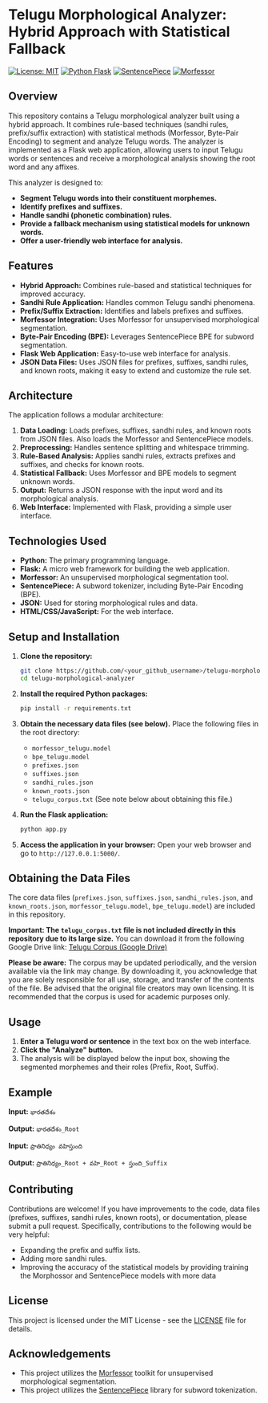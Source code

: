# Telugu Morphological Analyzer: Hybrid Approach with Statistical Fallback

[![License: MIT](https://img.shields.io/badge/License-MIT-yellow.svg)](https://opensource.org/licenses/MIT)
[![Python Flask](https://img.shields.io/badge/Python-Flask-brightgreen)](https://flask.palletsprojects.com/)
[![SentencePiece](https://img.shields.io/badge/SentencePiece-v0.1.99-blue)](https://github.com/google/sentencepiece)
[![Morfessor](https://img.shields.io/badge/Morfessor-2.0-orange)](https://github.com/aalto-speech/morfessor)

## Overview

This repository contains a Telugu morphological analyzer built using a hybrid approach. It combines rule-based techniques (sandhi rules, prefix/suffix extraction) with statistical methods (Morfessor, Byte-Pair Encoding) to segment and analyze Telugu words. The analyzer is implemented as a Flask web application, allowing users to input Telugu words or sentences and receive a morphological analysis showing the root word and any affixes.

This analyzer is designed to:

*   **Segment Telugu words into their constituent morphemes.**
*   **Identify prefixes and suffixes.**
*   **Handle sandhi (phonetic combination) rules.**
*   **Provide a fallback mechanism using statistical models for unknown words.**
*   **Offer a user-friendly web interface for analysis.**

## Features

*   **Hybrid Approach:** Combines rule-based and statistical techniques for improved accuracy.
*   **Sandhi Rule Application:** Handles common Telugu sandhi phenomena.
*   **Prefix/Suffix Extraction:** Identifies and labels prefixes and suffixes.
*   **Morfessor Integration:** Uses Morfessor for unsupervised morphological segmentation.
*   **Byte-Pair Encoding (BPE):** Leverages SentencePiece BPE for subword segmentation.
*   **Flask Web Application:** Easy-to-use web interface for analysis.
*   **JSON Data Files:** Uses JSON files for prefixes, suffixes, sandhi rules, and known roots, making it easy to extend and customize the rule set.

## Architecture

The application follows a modular architecture:

1.  **Data Loading:**  Loads prefixes, suffixes, sandhi rules, and known roots from JSON files. Also loads the Morfessor and SentencePiece models.
2.  **Preprocessing:** Handles sentence splitting and whitespace trimming.
3.  **Rule-Based Analysis:** Applies sandhi rules, extracts prefixes and suffixes, and checks for known roots.
4.  **Statistical Fallback:** Uses Morfessor and BPE models to segment unknown words.
5.  **Output:**  Returns a JSON response with the input word and its morphological analysis.
6.  **Web Interface:** Implemented with Flask, providing a simple user interface.

## Technologies Used

*   **Python:** The primary programming language.
*   **Flask:** A micro web framework for building the web application.
*   **Morfessor:** An unsupervised morphological segmentation tool.
*   **SentencePiece:** A subword tokenizer, including Byte-Pair Encoding (BPE).
*   **JSON:** Used for storing morphological rules and data.
*   **HTML/CSS/JavaScript:** For the web interface.

## Setup and Installation

1.  **Clone the repository:**

    ```bash
    git clone https://github.com/<your_github_username>/telugu-morphological-analyzer.git
    cd telugu-morphological-analyzer
    ```

2.  **Install the required Python packages:**

    ```bash
    pip install -r requirements.txt
    ```

3.  **Obtain the necessary data files (see below).**  Place the following files in the root directory:

    *   `morfessor_telugu.model`
    *   `bpe_telugu.model`
    *   `prefixes.json`
    *   `suffixes.json`
    *   `sandhi_rules.json`
    *   `known_roots.json`
    *   `telugu_corpus.txt` (See note below about obtaining this file.)

4.  **Run the Flask application:**

    ```bash
    python app.py
    ```

5.  **Access the application in your browser:**  Open your web browser and go to `http://127.0.0.1:5000/`.

## Obtaining the Data Files

The core data files (`prefixes.json`, `suffixes.json`, `sandhi_rules.json`, and `known_roots.json`, `morfessor_telugu.model`, `bpe_telugu.model`) are included in this repository.

**Important: The `telugu_corpus.txt` file is not included directly in this repository due to its large size.** You can download it from the following Google Drive link: [Telugu Corpus (Google Drive)](https://drive.google.com/file/d/1i5G1FluRSFVpu0CcXojKL068801Q72u8/view?usp=drive_link)

**Please be aware:** The corpus may be updated periodically, and the version available via the link may change. By downloading it, you acknowledge that you are solely responsible for all use, storage, and transfer of the contents of the file. Be advised that the original file creators may own licensing. It is recommended that the corpus is used for academic purposes only.

## Usage

1.  **Enter a Telugu word or sentence** in the text box on the web interface.
2.  **Click the "Analyze" button.**
3.  The analysis will be displayed below the input box, showing the segmented morphemes and their roles (Prefix, Root, Suffix).

## Example

**Input:**  `భారతదేశం`

**Output:** `భారతదేశం_Root`

**Input:** `ప్రాతినిధ్యం వహిస్తుంది`

**Output:** `ప్రాతినిధ్యం_Root + వహి_Root + స్తుంది_Suffix`

## Contributing

Contributions are welcome!  If you have improvements to the code, data files (prefixes, suffixes, sandhi rules, known roots), or documentation, please submit a pull request.  Specifically, contributions to the following would be very helpful:

*   Expanding the prefix and suffix lists.
*   Adding more sandhi rules.
*   Improving the accuracy of the statistical models by providing training the Morphossor and SentencePiece models with more data

## License

This project is licensed under the MIT License - see the [LICENSE](LICENSE) file for details.

## Acknowledgements

*   This project utilizes the [Morfessor](https://github.com/aalto-speech/morfessor) toolkit for unsupervised morphological segmentation.
*   This project utilizes the [SentencePiece](https://github.com/google/sentencepiece) library for subword tokenization.
